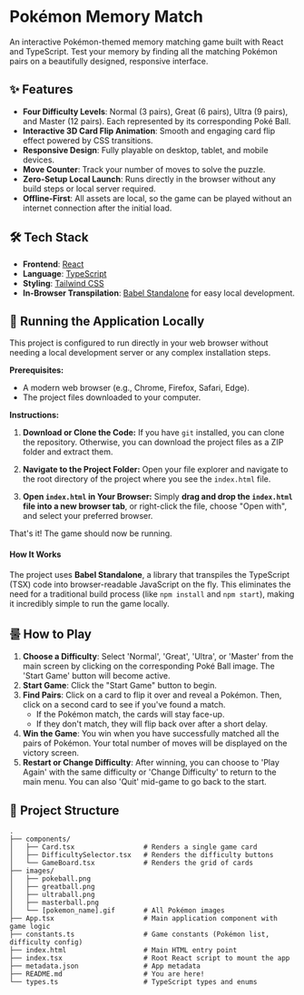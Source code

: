 # Pokémon Memory Match

An interactive Pokémon-themed memory matching game built with React and TypeScript. Test your memory by finding all the matching Pokémon pairs on a beautifully designed, responsive interface.

## ✨ Features

*   **Four Difficulty Levels**: Normal (3 pairs), Great (6 pairs), Ultra (9 pairs), and Master (12 pairs). Each represented by its corresponding Poké Ball.
*   **Interactive 3D Card Flip Animation**: Smooth and engaging card flip effect powered by CSS transitions.
*   **Responsive Design**: Fully playable on desktop, tablet, and mobile devices.
*   **Move Counter**: Track your number of moves to solve the puzzle.
*   **Zero-Setup Local Launch**: Runs directly in the browser without any build steps or local server required.
*   **Offline-First**: All assets are local, so the game can be played without an internet connection after the initial load.

## 🛠️ Tech Stack

*   **Frontend**: [React](https://reactjs.org/)
*   **Language**: [TypeScript](https://www.typescriptlang.org/)
*   **Styling**: [Tailwind CSS](https://tailwindcss.com/)
*   **In-Browser Transpilation**: [Babel Standalone](https://babeljs.io/docs/babel-standalone) for easy local development.

## 🚀 Running the Application Locally

This project is configured to run directly in your web browser without needing a local development server or any complex installation steps.

**Prerequisites:**
*   A modern web browser (e.g., Chrome, Firefox, Safari, Edge).
*   The project files downloaded to your computer.

**Instructions:**

1.  **Download or Clone the Code:**
    If you have `git` installed, you can clone the repository. Otherwise, you can download the project files as a ZIP folder and extract them.

2.  **Navigate to the Project Folder:**
    Open your file explorer and navigate to the root directory of the project where you see the `index.html` file.

3.  **Open `index.html` in Your Browser:**
    Simply **drag and drop the `index.html` file into a new browser tab**, or right-click the file, choose "Open with", and select your preferred browser.

That's it! The game should now be running.

#### How It Works
The project uses **Babel Standalone**, a library that transpiles the TypeScript (TSX) code into browser-readable JavaScript on the fly. This eliminates the need for a traditional build process (like `npm install` and `npm start`), making it incredibly simple to run the game locally.

## 룰 How to Play

1.  **Choose a Difficulty**: Select 'Normal', 'Great', 'Ultra', or 'Master' from the main screen by clicking on the corresponding Poké Ball image. The 'Start Game' button will become active.
2.  **Start Game**: Click the "Start Game" button to begin.
3.  **Find Pairs**: Click on a card to flip it over and reveal a Pokémon. Then, click on a second card to see if you've found a match.
    *   If the Pokémon match, the cards will stay face-up.
    *   If they don't match, they will flip back over after a short delay.
4.  **Win the Game**: You win when you have successfully matched all the pairs of Pokémon. Your total number of moves will be displayed on the victory screen.
5.  **Restart or Change Difficulty**: After winning, you can choose to 'Play Again' with the same difficulty or 'Change Difficulty' to return to the main menu. You can also 'Quit' mid-game to go back to the start.

## 📁 Project Structure

```
.
├── components/
│   ├── Card.tsx                 # Renders a single game card
│   ├── DifficultySelector.tsx   # Renders the difficulty buttons
│   └── GameBoard.tsx            # Renders the grid of cards
├── images/
│   ├── pokeball.png
│   ├── greatball.png
│   ├── ultraball.png
│   ├── masterball.png
│   └── [pokemon_name].gif       # All Pokémon images
├── App.tsx                      # Main application component with game logic
├── constants.ts                 # Game constants (Pokémon list, difficulty config)
├── index.html                   # Main HTML entry point
├── index.tsx                    # Root React script to mount the app
├── metadata.json                # App metadata
├── README.md                    # You are here!
└── types.ts                     # TypeScript types and enums
```